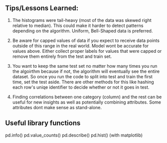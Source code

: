 ## Tips/Lessons Learned:

1. The histograms were tail-heavy (most of the data was skewed right relative to median). 
This could make it harder to detect patterns depending on the algorithm. Uniform, Bell-Shaped data is preferred.

2. Be aware for capped values of data if you expect to receive data points outside of this 
range in the real world. Model wont be accurate for values above. Either collect proper labels for values that were capped or remove them entirely from the test and train set.

3. You want to keep the same test set no matter how many times you run the algoirthm because if not, the algorithm will eventually see the entire dataset. So once you run the code to split into test and train the first time, set the test aside. There are other methods for this like hashing each row's uniqe identifier to decide whether or not it goes in test.

4. Finding correlations between one category (column) and the rest can be useful for new insights as well as potentially combining attributes. Some attributes dont make sense as stand-alone.


## Useful library functions

pd.info()
pd.value_counts()
pd.describe()
pd.hist() (with matplotlib)
